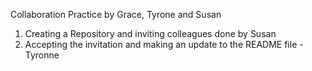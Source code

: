  Collaboration Practice by Grace, Tyrone and Susan
1. Creating a Repository and inviting colleagues done by Susan
2. Accepting the invitation and making an update to the README file - Tyronne
